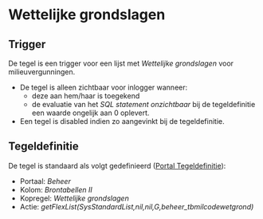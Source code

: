 # Wettelijke grondslagen

## Trigger

De tegel is een trigger voor een lijst met *Wettelijke grondslagen* voor milieuvergunningen.

* De tegel is alleen zichtbaar voor inlogger wanneer:
  * deze aan hem/haar is toegekend
  * de evaluatie van het *SQL statement onzichtbaar* bij de tegeldefinitie een waarde ongelijk aan 0 oplevert.
* Een tegel is disabled indien zo aangevinkt bij de tegeldefinitie.

## Tegeldefinitie

De tegel is standaard als volgt gedefinieerd ([Portal Tegeldefinitie](/docs/instellen_inrichten/portaldefinitie/portal_tegel.md)):

* Portaal: *Beheer*
* Kolom: *Brontabellen II*
* Kopregel: *Wettelijke grondslagen*
* Actie: *getFlexList(SysStandardList,nil,nil,G,beheer_tbmilcodewetgrond)*
